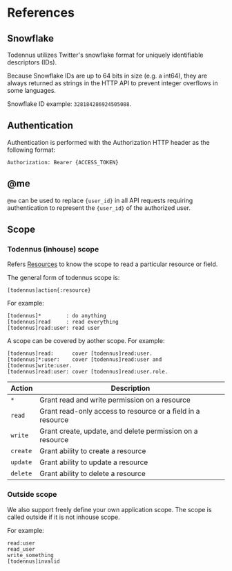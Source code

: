 # References

## Snowflake

Todennus utilizes Twitter's snowflake format for uniquely identifiable descriptors (IDs).

Because Snowflake IDs are up to 64 bits in size (e.g. a int64), they are always returned as strings in the HTTP API to prevent integer overflows in some languages.

Snowflake ID example: `328184286924505088`.

## Authentication

Authentication is performed with the Authorization HTTP header as the following format:

```
Authorization: Bearer {ACCESS_TOKEN}
```

## @me

`@me` can be used to replace `{user_id}` in all API requests requiring authentication to represent the `{user_id}` of the authorized user.

## Scope

### Todennus (inhouse) scope

Refers [Resources](./resources.md#resources) to know the scope to read a particular resource or field.

The general form of todennus scope is:

```
[todennus]action{:resource}
```

For example:

```
[todennus]*        : do anything
[todennus]read     : read everything
[todennus]read:user: read user
```

A scope can be covered by aother scope. For example:

```
[todennus]read:      cover [todennus]read:user.
[todennus]*:user:    cover [todennus]read:user and [todennus]write:user.
[todennus]read:user: cover [todennus]read:user.role.
```

| Action   | Description                                                 |
| -------- | ----------------------------------------------------------- |
| `*`      | Grant read and write permission on a resource               |
| `read`   | Grant read-only access to resource or a field in a resource |
| `write`  | Grant create, update, and delete permission on a resource   |
| `create` | Grant ability to create a resource                          |
| `update` | Grant ability to update a resource                          |
| `delete` | Grant ability to delete a resource                          |

### Outside scope

We also support freely define your own application scope. The scope is called outside if it is not inhouse scope.

For example:
```
read:user
read_user
write_something
[todennus]invalid
```
